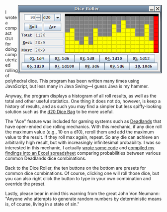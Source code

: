 <img align="right" src="screenshot.png">

I wrote a compact GUI for doing computerized rolling of polyhedral dice. This
program has been written many times using JavaScript, but less many in Java
Swing—I guess Java is my hammer.

Anyway, the program displays a histogram of all roll results, as well as the
total and other useful statistics. One thing it does not do, however, is keep a
history of results, and as such you may find a simpler but less spiffy-looking
solution such as the [d20 Dice Bag](http://www.d20srd.org/extras/d20dicebag/)
to be more useful.

The "Ace" feature was included for gaming systems such as
[Deadlands](https://en.wikipedia.org/wiki/Deadlands) that have open-ended dice
rolling mechanics. With this mechanic, if any dice roll the maximum value
(e.g., 10 on a d10), reroll them and add the maximum value to the result. If
they roll max again, repeat. So any die can achieve an arbitrarily high result,
but with increasingly infinitesimal probability. I was so interested in this
mechanic, I actually
[wrote some code](files/Deadlands.java) and
[compiled my findings into an Excel spreadsheet](files/Deadlands.xls)
comparing probabilities between various common Deadlands dice combinations.

Back to the Dice Roller, the ten buttons on the bottom are presets for common
dice combinations. Of course, clicking one will roll those dice, but you can
also right click the button to type in your own combination and override the
preset.

Lastly, please bear in mind this warning from the great John Von Neumann:
"Anyone who attempts to generate random numbers by deterministic means is, of
course, living in a state of sin."
